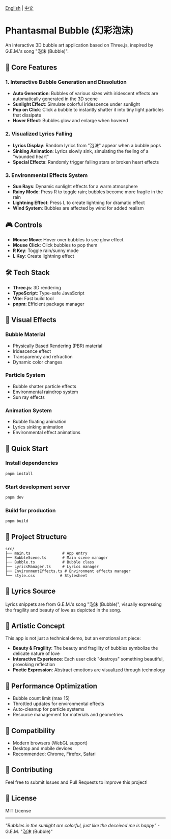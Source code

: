 [English](./README_EN.md) | [中文](./README.md)

# Phantasmal Bubble (幻彩泡沫)

An interactive 3D bubble art application based on Three.js, inspired by G.E.M.'s song "泡沫 (Bubble)".

## 🌈 Core Features

### 1. Interactive Bubble Generation and Dissolution
- **Auto Generation**: Bubbles of various sizes with iridescent effects are automatically generated in the 3D scene
- **Sunlight Effect**: Simulate colorful iridescence under sunlight
- **Pop on Click**: Click a bubble to instantly shatter it into tiny light particles that dissipate
- **Hover Effect**: Bubbles glow and enlarge when hovered

### 2. Visualized Lyrics Falling
- **Lyrics Display**: Random lyrics from "泡沫" appear when a bubble pops
- **Sinking Animation**: Lyrics slowly sink, simulating the feeling of a "wounded heart"
- **Special Effects**: Randomly trigger falling stars or broken heart effects

### 3. Environmental Effects System
- **Sun Rays**: Dynamic sunlight effects for a warm atmosphere
- **Rainy Mode**: Press R to toggle rain; bubbles become more fragile in the rain
- **Lightning Effect**: Press L to create lightning for dramatic effect
- **Wind System**: Bubbles are affected by wind for added realism

## 🎮 Controls

- **Mouse Move**: Hover over bubbles to see glow effect
- **Mouse Click**: Click bubbles to pop them
- **R Key**: Toggle rain/sunny mode
- **L Key**: Create lightning effect

## 🛠️ Tech Stack

- **Three.js**: 3D rendering
- **TypeScript**: Type-safe JavaScript
- **Vite**: Fast build tool
- **pnpm**: Efficient package manager

## 🎨 Visual Effects

### Bubble Material
- Physically Based Rendering (PBR) material
- Iridescence effect
- Transparency and refraction
- Dynamic color changes

### Particle System
- Bubble shatter particle effects
- Environmental raindrop system
- Sun ray effects

### Animation System
- Bubble floating animation
- Lyrics sinking animation
- Environmental effect animations

## 🚀 Quick Start

### Install dependencies
```bash
pnpm install
```

### Start development server
```bash
pnpm dev
```

### Build for production
```bash
pnpm build
```

## 📁 Project Structure

```
src/
├── main.ts              # App entry
├── BubbleScene.ts       # Main scene manager
├── Bubble.ts            # Bubble class
├── LyricsManager.ts     # Lyrics manager
├── EnvironmentEffects.ts # Environment effects manager
└── style.css           # Stylesheet
```

## 🎵 Lyrics Source

Lyrics snippets are from G.E.M.'s song "泡沫 (Bubble)", visually expressing the fragility and beauty of love as depicted in the song.

## 🌟 Artistic Concept

This app is not just a technical demo, but an emotional art piece:

- **Beauty & Fragility**: The beauty and fragility of bubbles symbolize the delicate nature of love
- **Interactive Experience**: Each user click "destroys" something beautiful, provoking reflection
- **Poetic Expression**: Abstract emotions are visualized through technology

## 🔧 Performance Optimization

- Bubble count limit (max 15)
- Throttled updates for environmental effects
- Auto-cleanup for particle systems
- Resource management for materials and geometries

## 📱 Compatibility

- Modern browsers (WebGL support)
- Desktop and mobile devices
- Recommended: Chrome, Firefox, Safari

## 🤝 Contributing

Feel free to submit Issues and Pull Requests to improve this project!

## 📄 License

MIT License

---

*"Bubbles in the sunlight are colorful, just like the deceived me is happy"* - G.E.M. "泡沫 (Bubble)"
